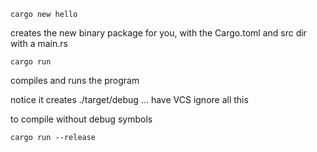 `cargo new hello`

creates the new binary package for you, with the Cargo.toml and src dir with a main.rs

`cargo run`

compiles and runs the program

notice it creates ./target/debug ... have VCS ignore all this

to compile without debug symbols

`cargo run --release`
